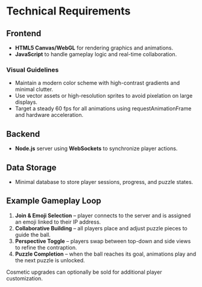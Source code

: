 # Technical Requirements

## Frontend
- **HTML5 Canvas/WebGL** for rendering graphics and animations.
- **JavaScript** to handle gameplay logic and real-time collaboration.

### Visual Guidelines
- Maintain a modern color scheme with high-contrast gradients and minimal clutter.
- Use vector assets or high-resolution sprites to avoid pixelation on large displays.
- Target a steady 60 fps for all animations using requestAnimationFrame and hardware acceleration.

## Backend
- **Node.js** server using **WebSockets** to synchronize player actions.

## Data Storage
- Minimal database to store player sessions, progress, and puzzle states.

## Example Gameplay Loop
1. **Join & Emoji Selection** – player connects to the server and is assigned an emoji linked to their IP address.
2. **Collaborative Building** – all players place and adjust puzzle pieces to guide the ball.
3. **Perspective Toggle** – players swap between top-down and side views to refine the contraption.
4. **Puzzle Completion** – when the ball reaches its goal, animations play and the next puzzle is unlocked.

Cosmetic upgrades can optionally be sold for additional player customization.
